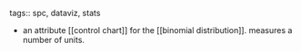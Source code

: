 tags:: spc, dataviz, stats

- an attribute [[control chart]] for the [[binomial distribution]]. measures a number of units.